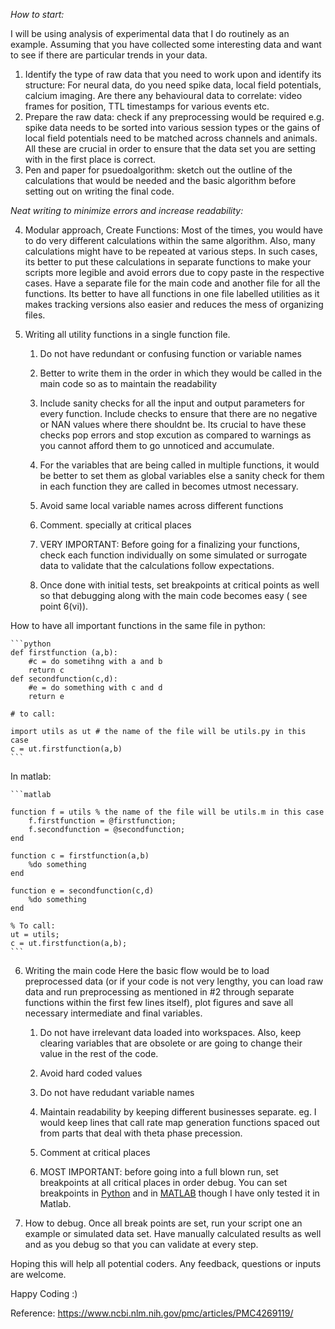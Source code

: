 
*How to start:*

I will be using analysis of experimental data that I do routinely as an example. Assuming that you have collected some interesting data and want to see if there are particular trends in your data. 
1. Identify the type of raw data that you need to work upon and identify its structure: For neural data, do you need spike data, local field potentials, calcium imaging. Are there any behavioural data to correlate: video frames for position, TTL timestamps for various events etc. 
2. Prepare the raw data: check if any preprocessing would be required e.g. spike data needs to be sorted into various session types or the gains of local field potentials need to be matched across channels and animals. 
All these are crucial in order to ensure that the data set you are setting with in the first place is correct. 
3. Pen and paper for psuedoalgorithm: sketch out the outline of the calculations that would be needed and the basic algorithm before setting out on writing the final code.

*Neat writing to minimize errors and increase readability:*

4. Modular approach, Create Functions: Most of the times, you would have to do very different calculations within the same algorithm. Also, many calculations might have to be repeated at various steps. In such cases, its better to put these calculations in separate functions to make your scripts more legible and avoid errors due to copy paste in the respective cases. Have a separate file for the main code and another file for all the functions. Its better to have all functions in one file labelled utilities as it makes tracking versions also easier and reduces the mess of organizing files. 

5. Writing all utility functions in a single function file.  

    1. Do  not have redundant or confusing function or variable names

    2. Better to write them in the order in which they would be called in the main code so as to maintain the readability
    
    3. Include sanity checks for all the input and output parameters for every function. Include checks to ensure that there are no negative or NAN values where there shouldnt be.
  Its crucial to have these checks pop errors and stop excution as compared to warnings as you cannot afford them to go unnoticed and accumulate. 

    4. For the variables that are being called in multiple functions, it would be better to set them as global variables else a sanity check for them in each function they are   called in becomes utmost necessary. 

    5. Avoid same local variable names across different functions

    6. Comment. specially at critical places

    7. VERY IMPORTANT: Before going for a finalizing your functions, check each function individually on some simulated or surrogate data to validate that the calculations follow expectations. 

    8. Once done with initial tests, set breakpoints at critical points as well so that debugging along with the main code becomes easy ( see point 6(vi)).
    
How to have all important functions in the same file in python:      
    
    ```python  
    def firstfunction (a,b):
        #c = do sometihng with a and b
        return c
    def secondfunction(c,d):
        #e = do something with c and d
        return e

    # to call: 

    import utils as ut # the name of the file will be utils.py in this case
    c = ut.firstfunction(a,b)
    ```

In matlab: 

    ```matlab  

    function f = utils % the name of the file will be utils.m in this case
        f.firstfunction = @firstfunction;
        f.secondfunction = @secondfunction;
    end
    
    function c = firstfunction(a,b)
        %do something 
    end
    
    function e = secondfunction(c,d)
        %do something
    end
    
    % To call:
    ut = utils;
    c = ut.firstfunction(a,b);  
    ```
  
6. Writing the main code
Here the basic flow would be to load preprocessed data (or if your code is not very lengthy, you can load raw data and run preprocessing as mentioned in #2 through separate functions within the first few lines itself), plot figures and save all necessary intermediate and final variables.

    1. Do not have irrelevant data loaded into workspaces. Also, keep clearing variables that are obsolete or are going to change their value in the rest of the code. 

    2. Avoid hard coded values

    3. Do not have redudant variable names

    4. Maintain readability by keeping different businesses separate. eg. I would keep lines that call rate map generation functions spaced out from parts that deal with theta phase precession. 

    5. Comment at critical places

    6. MOST IMPORTANT: before going into a full blown run, set breakpoints at all critical places in order debug. You can set breakpoints in [Python](https://poweruser.blog/setting-a-breakpoint-in-python-438e23fe6b28) and in [MATLAB](https://in.mathworks.com/help/matlab/matlab_prog/set-breakpoints.html) though I have only tested it in Matlab. 

7. How to debug.
Once all break points are set, run your script one an example or simulated data set. Have manually calculated results as well and as you debug so that you can validate at every step. 

Hoping this will help all potential coders. Any feedback, questions or inputs are welcome. 

Happy Coding :)




Reference: 
https://www.ncbi.nlm.nih.gov/pmc/articles/PMC4269119/

